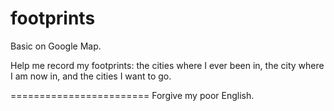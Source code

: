 footprints
==========

Basic on Google Map.

Help me record my footprints: the cities where I ever been in, the city where I am now in, and the cities I want to go.


========================
Forgive my poor English.
